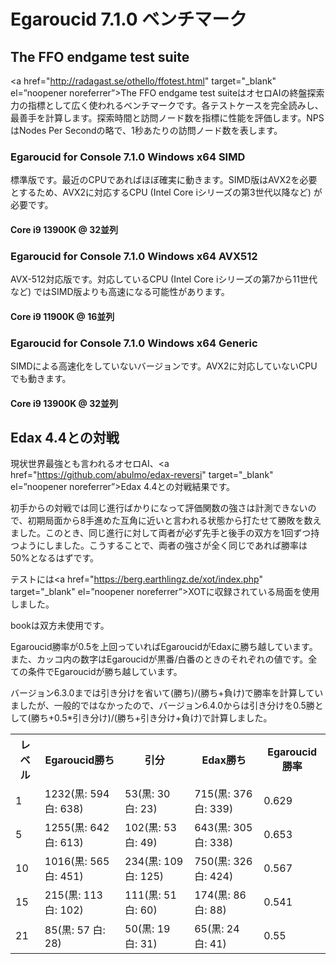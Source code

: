 # Egaroucid 7.1.0 ベンチマーク

## The FFO endgame test suite

<a href="http://radagast.se/othello/ffotest.html" target="_blank" el=”noopener noreferrer”>The FFO endgame test suite</a>はオセロAIの終盤探索力の指標として広く使われるベンチマークです。各テストケースを完全読みし、最善手を計算します。探索時間と訪問ノード数を指標に性能を評価します。NPSはNodes Per Secondの略で、1秒あたりの訪問ノード数を表します。

### Egaroucid for Console 7.1.0 Windows x64 SIMD

標準版です。最近のCPUであればほぼ確実に動きます。SIMD版はAVX2を必要とするため、AVX2に対応するCPU (Intel Core iシリーズの第3世代以降など) が必要です。

#### Core i9 13900K @ 32並列





### Egaroucid for Console 7.1.0 Windows x64 AVX512

AVX-512対応版です。対応しているCPU (Intel Core iシリーズの第7から11世代など) ではSIMD版よりも高速になる可能性があります。

#### Core i9 11900K @ 16並列






### Egaroucid for Console 7.1.0 Windows x64 Generic

SIMDによる高速化をしていないバージョンです。AVX2に対応していないCPUでも動きます。

#### Core i9 13900K @ 32並列








## Edax 4.4との対戦

現状世界最強とも言われるオセロAI、<a href="https://github.com/abulmo/edax-reversi" target="_blank" el=”noopener noreferrer”>Edax 4.4</a>との対戦結果です。

初手からの対戦では同じ進行ばかりになって評価関数の強さは計測できないので、初期局面から8手進めた互角に近いと言われる状態から打たせて勝敗を数えました。このとき、同じ進行に対して両者が必ず先手と後手の双方を1回ずつ持つようにしました。こうすることで、両者の強さが全く同じであれば勝率は50%となるはずです。

テストには<a href="https://berg.earthlingz.de/xot/index.php" target="_blank" el=”noopener noreferrer”>XOT</a>に収録されている局面を使用しました。

bookは双方未使用です。

Egaroucid勝率が0.5を上回っていればEgaroucidがEdaxに勝ち越しています。また、カッコ内の数字はEgaroucidが黒番/白番のときのそれぞれの値です。全ての条件でEgaroucidが勝ち越しています。

バージョン6.3.0までは引き分けを省いて(勝ち)/(勝ち+負け)で勝率を計算していましたが、一般的ではなかったので、バージョン6.4.0からは引き分けを0.5勝として(勝ち+0.5*引き分け)/(勝ち+引き分け+負け)で計算しました。

<table>
<tr>
<th>レベル</th>
<th>Egaroucid勝ち</th>
<th>引分</th>
<th>Edax勝ち</th>
<th>Egaroucid勝率</th>
</tr>
<tr>
<td>1</td>
<td>1232(黒: 594 白: 638)</td>
<td>53(黒: 30 白: 23)</td>
<td>715(黒: 376 白: 339)</td>
<td>0.629</td>
</tr>
<tr>
<td>5</td>
<td>1255(黒: 642 白: 613)</td>
<td>102(黒: 53 白: 49)</td>
<td>643(黒: 305 白: 338)</td>
<td>0.653</td>
</tr>
<tr>
<td>10</td>
<td>1016(黒: 565 白: 451)</td>
<td>234(黒: 109 白: 125)</td>
<td>750(黒: 326 白: 424)</td>
<td>0.567</td>
</tr>
<tr>
<td>15</td>
<td>215(黒: 113 白: 102)</td>
<td>111(黒: 51 白: 60)</td>
<td>174(黒: 86 白: 88)</td>
<td>0.541</td>
</tr>
<tr>
<td>21</td>
<td>85(黒: 57 白: 28)</td>
<td>50(黒: 19 白: 31)</td>
<td>65(黒: 24 白: 41)</td>
<td>0.55</td>
</tr>
</table>



